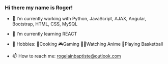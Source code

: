 ### Hi there my name is Roger!


- 🔭 I’m currently working with Python, JavaScript, AJAX, Angular, Bootstrap, HTML, CSS, MySQL

- 🌱 I’m currently learning REACT 

- 🎇 Hobbies:  :curry:Cooking  :video_game:Gaming  🍣:ramen:Watching  Anime  :basketball:Playing Basketball

- 📫 How to reach me:  <a>rogelainbaptiste@outlook.com</a>
